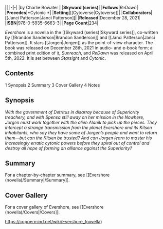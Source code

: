 |**<Evershore>**|
|-|-|
|by  Charlie Bowater |
|**Skyward (series)**|
|**Follows**|*ReDawn*|
|**Precedes**|*Cytonic *|
|**Setting**|[[Cytoverse\|Cytoverse]]|
|**Collaborators**|[[Janci Patterson\|Janci Patterson]]|
|**Released**|December 28, 2021|
|**ISBN**|978-0-5935-6663-3|
|**Page Count**|234|

*Evershore* is a novella in the [[Skyward (series)\|Skyward series]], co-written by [[Brandon Sanderson\|Brandon Sanderson]] and [[Janci Patterson\|Janci Patterson]]. It stars [[Jorgen\|Jorgen]] as the point-of-view character. The book was released on December 28th, 2021 in audio- and e-book form; a combined print edition of it, *Sunreach*, and *ReDawn* was released on April 5th, 2022. It is set between *Starsight* and *Cytonic*.

## Contents

1 Synopsis
2 Summary
3 Cover Gallery
4 Notes


## Synopsis
*With the government of Detritus in disarray because of Superiority treachery, and with Spensa still away on her mission in the Nowhere, Jorgen must work together with the alien Alanik to pick up the pieces. They intercept a strange transmission from the planet Evershore and its Kitsen inhabitants, who say they have some of Jorgen’s people and want to return them—but can the Kitsen be trusted? And can Jorgen learn to master his increasingly erratic cytonic powers before they spiral out of control and destroy all hope of forming an alliance against the Superiority?*

## Summary
For a chapter-by-chapter summary, see [[Evershore (novella)/Summary\|/Summary]].
## Cover Gallery
For a cover gallery of Evershore, see [[Evershore (novella)/Covers\|/Covers]].


https://coppermind.net/wiki/Evershore_(novella)